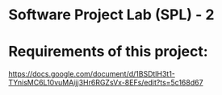 # Software Project Lab (SPL) - 2


# Requirements of this project:
https://docs.google.com/document/d/1BSDtlH3t1-TYnisMC6L10vuMAijj3Hr6RGZsVx-8EFs/edit?ts=5c168d67
